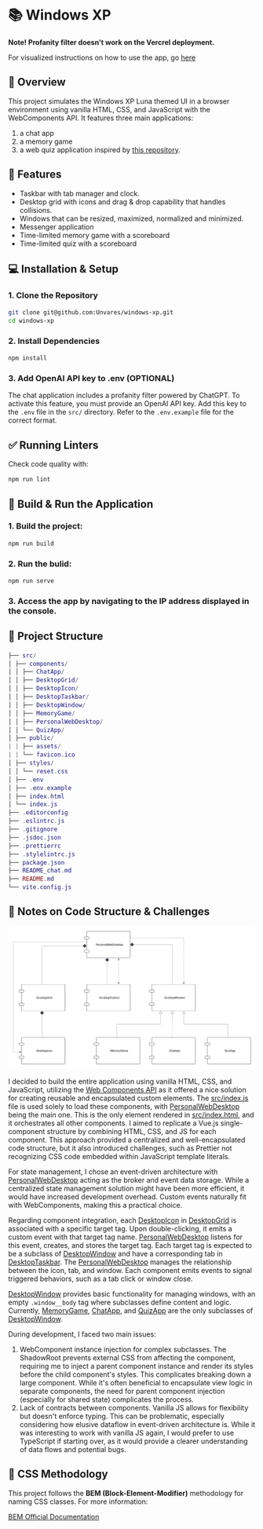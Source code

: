 # 📚 Windows XP

**Note! Profanity filter doesn't work on the Vercrel deployment.**

For visualized instructions on how to use the app, go [here](docs/)

## 📝 Overview

This project simulates the Windows XP Luna themed UI in a browser environment using vanilla HTML, CSS, and JavaScript with the WebComponents API. It features three main applications:

1. a chat app
2. a memory game
3. a web quiz application inspired by [this repository](https://github.com/Unvares/Web-Quiz).

## 🚀 Features

- Taskbar with tab manager and clock.
- Desktop grid with icons and drag & drop capability that handles collisions.
- Windows that can be resized, maximized, normalized and minimized.
- Messenger application
- Time-limited memory game with a scoreboard
- Time-limited quiz with a scoreboard

## 💻 Installation & Setup

### 1. Clone the Repository

```bash
git clone git@github.com:Unvares/windows-xp.git
cd windows-xp
```

### 2. Install Dependencies

```bash
npm install
```

### 3. Add OpenAI API key to .env (OPTIONAL)

The chat application includes a profanity filter powered by ChatGPT. To activate this feature, you must provide an OpenAI API key. Add this key to the `.env` file in the `src/` directory. Refer to the `.env.example` file for the correct format.

## ✅ Running Linters

Check code quality with:

```bash
npm run lint
```

## 🔧 Build & Run the Application

### 1. **Build the project:**

```bash
npm run build
```

### 2. **Run the bulid:**

```bash
npm run serve
```

### 3. Access the app by navigating to the IP address displayed in the console.

## 📂 Project Structure

```lua
├── src/
│ ├── components/
│ │ ├── ChatApp/
│ │ ├── DesktopGrid/
│ │ ├── DesktopIcon/
│ │ ├── DesktopTaskbar/
│ │ ├── DesktopWindow/
│ │ ├── MemoryGame/
│ │ ├── PersonalWebDesktop/
│ │ └── QuizApp/
│ ├── public/
| | ├── assets/
| | └── favicon.ico
│ ├── styles/
│ │ └── reset.css
│ ├── .env
│ ├── .env.example
│ ├── index.html
│ └── index.js
├── .editorconfig
├── .eslintrc.js
├── .gitignore
├── .jsdoc.json
├── .prettierrc
├── .stylelintrc.js
├── package.json
├── README_chat.md
├── README.md
└── vite.config.js
```

## 📝 Notes on Code Structure & Challenges

![UML Diagram](docs/uml.png)

I decided to build the entire application using vanilla HTML, CSS, and JavaScript, utilizing the [Web Components API](https://developer.mozilla.org/en-US/docs/Web/API/Web_components) as it offered a nice solution for creating reusable and encapsulated custom elements. The [src/index.js](src/index.js) file is used solely to load these components, with [PersonalWebDesktop](src/components/PersonalWebDesktop/index.js) being the main one. This is the only element rendered in [src/index.html](src/index.html), and it orchestrates all other components. I aimed to replicate a Vue.js single-component structure by combining HTML, CSS, and JS for each component. This approach provided a centralized and well-encapsulated code structure, but it also introduced challenges, such as Prettier not recognizing CSS code embedded within JavaScript template literals.

For state management, I chose an event-driven architecture with [PersonalWebDesktop](src/components/PersonalWebDesktop/index.js) acting as the broker and event data storage. While a centralized state management solution might have been more efficient, it would have increased development overhead. Custom events naturally fit with WebComponents, making this a practical choice.

Regarding component integration, each [DesktopIcon](src/components/DesktopIcon/index.js) in [DesktopGrid](src/components/DesktopGrid/index.js) is associated with a specific target tag. Upon double-clicking, it emits a custom event with that target tag name. [PersonalWebDesktop](src/components/PersonalWebDesktop/index.js) listens for this event, creates, and stores the target tag. Each target tag is expected to be a subclass of [DesktopWindow](src/components/DesktopWindow/index.js) and have a corresponding tab in [DesktopTaskbar](src/components/DesktopTaskbar/index.js). The [PersonalWebDesktop](src/components/PersonalWebDesktop/index.js) manages the relationship between the icon, tab, and window. Each component emits events to signal triggered behaviors, such as a tab click or window close.

[DesktopWindow](src/components/DesktopWindow/index.js) provides basic functionality for managing windows, with an empty `.window__body` tag where subclasses define content and logic. Currently, [MemoryGame](src/components/MemoryGame/index.js), [ChatApp](src/components/ChatApp/index.js), and [QuizApp](src/components/QuizApp/index.js) are the only subclasses of [DesktopWindow](src/components/DesktopWindow/index.js).

During development, I faced two main issues:

1. WebComponent instance injection for complex subclasses. The ShadowRoot prevents external CSS from affecting the component, requiring me to inject a parent component instance and render its styles before the child component's styles. This complicates breaking down a large component. While it's often beneficial to encapsulate view logic in separate components, the need for parent component injection (especially for shared state) complicates the process.
2. Lack of contracts between components. Vanilla JS allows for flexibility but doesn't enforce typing. This can be problematic, especially considering how elusive dataflow in event-driven architecture is. While it was interesting to work with vanilla JS again, I would prefer to use TypeScript if starting over, as it would provide a clearer understanding of data flows and potential bugs.

## 🎨 CSS Methodology

This project follows the **BEM (Block-Element-Modifier)** methodology for naming CSS classes. For more information:

[BEM Official Documentation](https://en.bem.info/methodology/)
